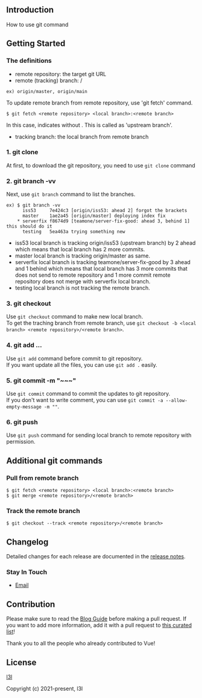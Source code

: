 ## Introduction
How to use git command

## Getting Started
### The definitions
- remote repository: the target git URL
- remote (tracking) branch: <remote repository>/<branch>
```
ex) origin/master, origin/main
```

To update remote branch from remote repository, use 'git fetch' command.
```
$ git fetch <remote repository> <local branch>:<remote branch>
```
In this case, <remote branch> indicates without <remote repository>. This <remote branch> is called as 'upstream branch'.
- tracking branch: the local branch from remote branch

### 1. git clone <git URL>
At first, to download the git repository, you need to use `git clone` command

### 2. git branch -vv
Next, use `git branch` command to list the branches.
```
ex) $ git branch -vv
      iss53     7e424c3 [origin/iss53: ahead 2] forgot the brackets
      master    1ae2a45 [origin/master] deploying index fix
    * serverfix f8674d9 [teamone/server-fix-good: ahead 3, behind 1] this should do it
      testing   5ea463a trying something new
```
- iss53 local branch is tracking origin/iss53 (upstream branch) by 2 ahead which means that local branch has 2 more commits.
- master local branch is tracking origin/master as same.
- serverfix local branch is tracking teamone/server-fix-good by 3 ahead and 1 behind which means that local branch has 3 more commits that does not send to remote repository and 1 more commit remote repository does not merge with serverfix local branch.
- testing local branch is not tracking the remote branch.

### 3. git checkout <local branch>
Use `git checkout` command to make new local branch.  
To get the traching branch from remote branch, use `git checkout -b <local branch> <remote repository>/<remote branch>`.

### 4. git add <file1> <file2> <file3> ...
Use `git add` command before commit to git repository.  
If you want update all the files, you can use `git add .` easily.

### 5. git commit -m "~~~"
Use `git commit` command to commit the updates to git repository.  
If you don't want to write comment, you can use `git commit -a --allow-empty-message -m ""`.

### 6. git push <remote> <local branch>
Use `git push` command for sending local branch to remote repository with permission.

## Additional git commands
### Pull from remote branch
```
$ git fetch <remote repository> <local branch>:<remote branch>
$ git merge <remote repository>/<remote branch>
```

### Track the remote branch
```
$ git checkout --track <remote repository>/<remote branch>
```


## Changelog

Detailed changes for each release are documented in the [release notes](https://github.com/l3l/github/releases).

### Stay In Touch

- [Email]()

## Contribution

Please make sure to read the [Blog Guide](https://blog.pigno.se/post/184576332493/완벽한-mac-작업환경-세팅하기-vim-zsh-tmux-iterm) before making a pull request. If you want to add more information, add it with a pull request to [this curated list](https://github.com/l3l/github.git)!

Thank you to all the people who already contributed to Vue!


## License

[l3l]()

Copyright (c) 2021-present, l3l
